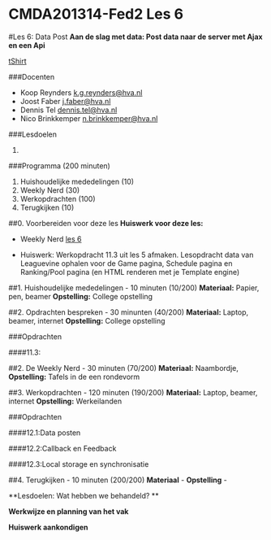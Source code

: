 CMDA201314-Fed2 Les 6
=====================

#Les 6: Data Post
**Aan de slag met data: Post data naar de server met Ajax en een Api**

[tShirt](http://www.)



###Docenten
* Koop Reynders k.g.reynders@hva.nl   
* Joost Faber j.faber@hva.nl  
* Dennis Tel dennis.tel@hva.nl   
* Nico Brinkkemper n.brinkkemper@hva.nl  

###Lesdoelen

1. 



###Programma (200 minuten)
1. Huishoudelijke mededelingen (10)
2. Weekly Nerd (30) 
3. Werkopdrachten (100)
4. Terugkijken (10) 


##0. Voorbereiden voor deze les
**Huiswerk voor deze les:**


* Weekly Nerd [les 6](http://weeklynerd.tumblr.com/tagged/fed1314)

* Huiswerk: Werkopdracht 11.3 uit les 5 afmaken. Lesopdracht data van Leaguevine ophalen voor de Game pagina, Schedule pagina en Ranking/Pool pagina (en HTML renderen met je Template engine)



##1. Huishoudelijke mededelingen - 10 minuten (10/200)
**Materiaal:** Papier, pen, beamer 
**Opstelling:** College opstelling


##2. Opdrachten bespreken - 30 minunten (40/200)
**Materiaal:** Laptop, beamer, internet
**Opstelling:** College opstelling

###Opdrachten

####11.3: 


##2. De Weekly Nerd - 30 minuten (70/200)
**Materiaal:** Naambordje, 
**Opstelling:** Tafels in de een rondevorm




##3. Werkopdrachten - 120 minuten (190/200)
**Materiaal:** Laptop, beamer, internet
**Opstelling:** Werkeilanden


###Opdrachten

####12.1:Data posten


####12.2:Callback en Feedback


####12.3:Local storage en synchronisatie






##4. Terugkijken - 10 minuten (200/200)
**Materiaal** - 
**Opstelling** -  

**Lesdoelen: Wat hebben we behandeld? **

**Werkwijze en planning van het vak**

**Huiswerk aankondigen**



